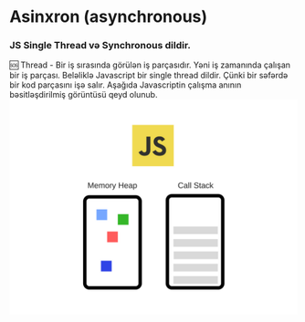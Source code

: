 # Asinxron (asynchronous)

### JS Single Thread və Synchronous dildir.

🆘 Thread - Bir iş sırasında görülən iş parçasıdır. Yəni iş zamanında çalışan bir iş parçası. Beləliklə Javascript bir single thread dildir. Çünki bir səfərdə bir kod parçasını işə salır. Aşağıda Javascriptin çalışma anının bəsitləşdirilmiş görüntüsü qeyd olunub.
![This is image](./img/js-heap-stack.png)


